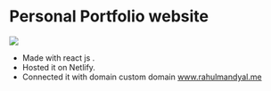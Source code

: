 # Personal  Portfolio website 
<img src="https://rahulmandyal.me/images/portfolio.png">

- Made with react js .
- Hosted it on Netlify.
- Connected it with domain custom domain www.rahulmandyal.me




